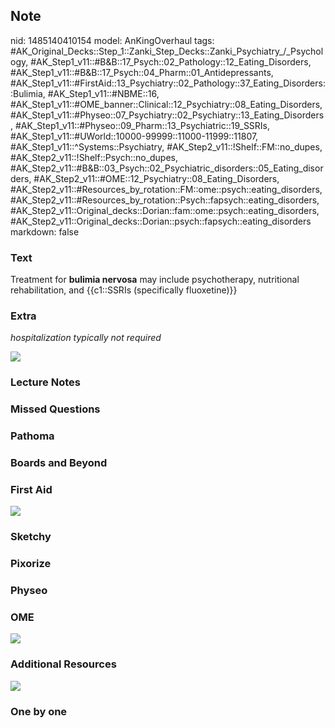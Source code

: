 ## Note
nid: 1485140410154
model: AnKingOverhaul
tags: #AK_Original_Decks::Step_1::Zanki_Step_Decks::Zanki_Psychiatry_/_Psychology, #AK_Step1_v11::#B&B::17_Psych::02_Pathology::12_Eating_Disorders, #AK_Step1_v11::#B&B::17_Psych::04_Pharm::01_Antidepressants, #AK_Step1_v11::#FirstAid::13_Psychiatry::02_Pathology::37_Eating_Disorders::Bulimia, #AK_Step1_v11::#NBME::16, #AK_Step1_v11::#OME_banner::Clinical::12_Psychiatry::08_Eating_Disorders, #AK_Step1_v11::#Physeo::07_Psychiatry::02_Psychiatry::13_Eating_Disorders, #AK_Step1_v11::#Physeo::09_Pharm::13_Psychiatric::19_SSRIs, #AK_Step1_v11::#UWorld::10000-99999::11000-11999::11807, #AK_Step1_v11::^Systems::Psychiatry, #AK_Step2_v11::!Shelf::FM::no_dupes, #AK_Step2_v11::!Shelf::Psych::no_dupes, #AK_Step2_v11::#B&B::03_Psych::02_Psychiatric_disorders::05_Eating_disorders, #AK_Step2_v11::#OME::12_Psychiatry::08_Eating_Disorders, #AK_Step2_v11::#Resources_by_rotation::FM::ome::psych::eating_disorders, #AK_Step2_v11::#Resources_by_rotation::Psych::fapsych::eating_disorders, #AK_Step2_v11::Original_decks::Dorian::fam::ome::psych::eating_disorders, #AK_Step2_v11::Original_decks::Dorian::psych::fapsych::eating_disorders
markdown: false

### Text
<div>
  Treatment for <b>bulimia nervosa</b> may include psychotherapy,
  nutritional rehabilitation, and {{c1::SSRIs (specifically
  fluoxetine)}}
</div>

### Extra
<i>hospitalization typically not required</i>
<div><img src="paste-239929758056449.jpg" class="resizer"></div>

### Lecture Notes


### Missed Questions


### Pathoma


### Boards and Beyond


### First Aid
<img src="tmpBXRvgq.png">

### Sketchy


### Pixorize


### Physeo


### OME
<div class="ome-widget">
  <a href=
  "https://onlinemeded.org/spa/psychiatry/eating-disorders/acquire?ref=anki">
  <img src="_OME_AnkiFlashcards_Lesson_3.png"></a>
</div>

### Additional Resources
<img src="paste-944d0f1e901950e2613b57fdc8f4e836474adf73.jpg"
class="resizer">

### One by one

